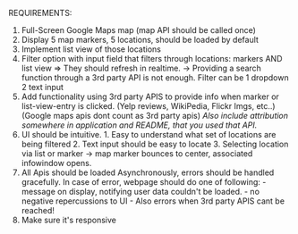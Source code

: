 REQUIREMENTS:

  1. Full-Screen Google Maps map (map API should be called once)
  2. Display 5 map markers, 5 locations, should be loaded by default
  3. Implement list view of those locations
  4. Filter option with input field that filters through locations: markers AND list view => They should refresh in realtime.
  -> Providing a search function through a 3rd party API is not enough.
  Filter can be 1 dropdown 2 text input
  5. Add functionality using 3rd party APIS to provide info when marker or list-view-entry is clicked. (Yelp reviews, WikiPedia, Flickr Imgs, etc..) (Google maps apis dont count as 3rd party apis)
  *Also include attribution somewhere in application and README, that you used that API.*
  6. UI should be intuitive.
    1. Easy to understand what set of locations are being filtered
    2. Text input should be easy to locate
    3. Selecting location via list or marker -> map marker bounces to center, associated infowindow opens.
  7. All Apis should be loaded Asynchronously, errors should be handled gracefully.
  In case of error, webpage should do one of following:
    - message on display, notifying user data couldn't be loaded.
    - no negative repercussions to UI
    - Also errors when 3rd party APIS cant be reached!
  8. Make sure it's responsive
